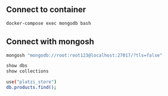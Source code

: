## Connect to container

```sh
docker-compose exec mongodb bash
```

## Connect with mongosh

```sh
mongosh "mongodb://root:root123@localhost:27017/?tls=false"
```

```sh
show dbs
show collections
```

```sh
use("platzi_store")
db.products.find();
```